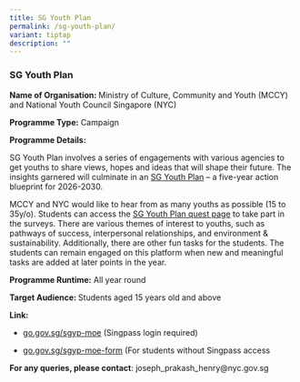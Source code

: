 ```yaml
---
title: SG Youth Plan
permalink: /sg-youth-plan/
variant: tiptap
description: ""
---
```

<h3>SG Youth Plan</h3>
<p><strong>Name of Organisation: </strong>Ministry of Culture, Community
and Youth (MCCY) and National Youth Council Singapore (NYC)</p>
<p><strong>Programme Type:</strong> Campaign</p>
<p><strong>Programme Details:</strong>
</p>
<p>SG Youth Plan involves a series of engagements with various agencies to
get youths to share views, hopes and ideas that will shape their future.
The insights garnered will culminate in an <a href="https://www.youthplan.gov.sg/" rel="noopener noreferrer nofollow" target="_blank">SG Youth Plan</a> – a five-year action
blueprint for 2026-2030.</p>
<p>MCCY and NYC would like to hear from as many youths as possible (15 to
35y/o). Students can access the <a href="https://crowdtask.gov.sg/quest/sg-youth-plan" rel="noopener noreferrer nofollow" target="_blank">SG Youth Plan quest page</a> to
take part in the surveys. There are various themes of interest to youths,
such as pathways of success, interpersonal relationships, and environment
&amp; sustainability. Additionally, there are other fun tasks for the students.
The students can remain engaged on this platform when new and meaningful
tasks are added at later points in the year.</p>
<p><strong>Programme Runtime:</strong> All year round</p>
<p><strong>Target Audience: </strong>Students aged 15 years old and above</p>
<p><strong>Link:</strong> 
</p>
<ul data-tight="true" class="tight">
<li>
<p><a href="http://go.gov.sg/sgyp-moe" rel="noopener noreferrer nofollow" target="_blank">go.gov.sg/sgyp-moe</a> (Singpass
login required)</p>
</li>
<li>
<p><a href="http://go.gov.sg/sgyp-moe-form" rel="noopener noreferrer nofollow" target="_blank">go.gov.sg/sgyp-moe-form</a> (For
students without Singpass access</p>
</li>
</ul>
<p><strong>For any queries, please contact</strong>: <a rel="noopener noreferrer nofollow" target="_blank">joseph_prakash_henry@nyc.gov.sg</a>
</p>
<p></p>
<p></p>